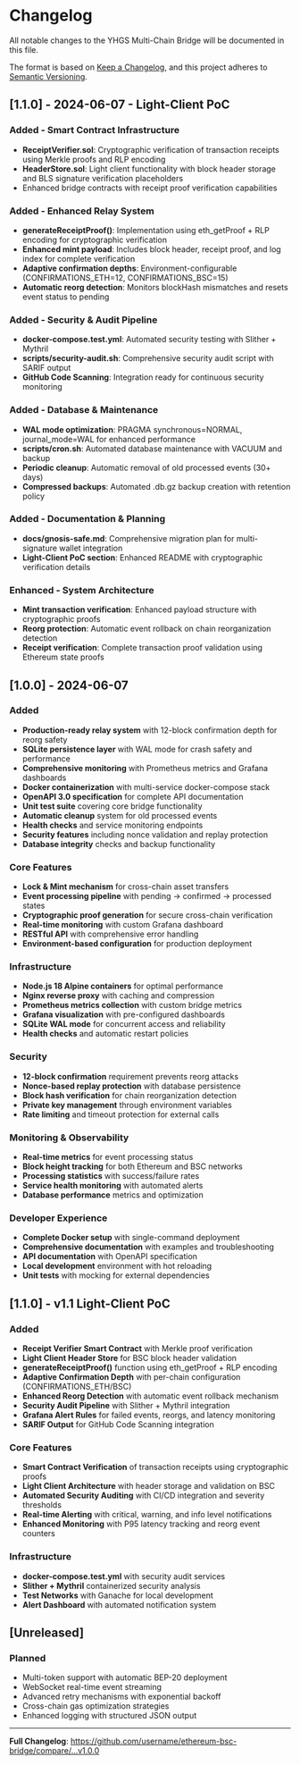 # Changelog

All notable changes to the YHGS Multi-Chain Bridge will be documented in this file.

The format is based on [Keep a Changelog](https://keepachangelog.com/en/1.0.0/),
and this project adheres to [Semantic Versioning](https://semver.org/spec/v2.0.0.html).

## [1.1.0] - 2024-06-07 - Light-Client PoC

### Added - Smart Contract Infrastructure
- **ReceiptVerifier.sol**: Cryptographic verification of transaction receipts using Merkle proofs and RLP encoding
- **HeaderStore.sol**: Light client functionality with block header storage and BLS signature verification placeholders
- Enhanced bridge contracts with receipt proof verification capabilities

### Added - Enhanced Relay System
- **generateReceiptProof()**: Implementation using eth_getProof + RLP encoding for cryptographic verification
- **Enhanced mint payload**: Includes block header, receipt proof, and log index for complete verification
- **Adaptive confirmation depths**: Environment-configurable (CONFIRMATIONS_ETH=12, CONFIRMATIONS_BSC=15)
- **Automatic reorg detection**: Monitors blockHash mismatches and resets event status to pending

### Added - Security & Audit Pipeline
- **docker-compose.test.yml**: Automated security testing with Slither + Mythril
- **scripts/security-audit.sh**: Comprehensive security audit script with SARIF output
- **GitHub Code Scanning**: Integration ready for continuous security monitoring

### Added - Database & Maintenance
- **WAL mode optimization**: PRAGMA synchronous=NORMAL, journal_mode=WAL for enhanced performance
- **scripts/cron.sh**: Automated database maintenance with VACUUM and backup
- **Periodic cleanup**: Automatic removal of old processed events (30+ days)
- **Compressed backups**: Automated .db.gz backup creation with retention policy

### Added - Documentation & Planning
- **docs/gnosis-safe.md**: Comprehensive migration plan for multi-signature wallet integration
- **Light-Client PoC section**: Enhanced README with cryptographic verification details

### Enhanced - System Architecture
- **Mint transaction verification**: Enhanced payload structure with cryptographic proofs
- **Reorg protection**: Automatic event rollback on chain reorganization detection
- **Receipt verification**: Complete transaction proof validation using Ethereum state proofs

## [1.0.0] - 2024-06-07

### Added
- **Production-ready relay system** with 12-block confirmation depth for reorg safety
- **SQLite persistence layer** with WAL mode for crash safety and performance
- **Comprehensive monitoring** with Prometheus metrics and Grafana dashboards
- **Docker containerization** with multi-service docker-compose stack
- **OpenAPI 3.0 specification** for complete API documentation
- **Unit test suite** covering core bridge functionality
- **Automatic cleanup** system for old processed events
- **Health checks** and service monitoring endpoints
- **Security features** including nonce validation and replay protection
- **Database integrity** checks and backup functionality

### Core Features
- **Lock & Mint mechanism** for cross-chain asset transfers
- **Event processing pipeline** with pending → confirmed → processed states
- **Cryptographic proof generation** for secure cross-chain verification
- **Real-time monitoring** with custom Grafana dashboard
- **RESTful API** with comprehensive error handling
- **Environment-based configuration** for production deployment

### Infrastructure
- **Node.js 18 Alpine containers** for optimal performance
- **Nginx reverse proxy** with caching and compression
- **Prometheus metrics collection** with custom bridge metrics
- **Grafana visualization** with pre-configured dashboards
- **SQLite WAL mode** for concurrent access and reliability
- **Health checks** and automatic restart policies

### Security
- **12-block confirmation** requirement prevents reorg attacks
- **Nonce-based replay protection** with database persistence
- **Block hash verification** for chain reorganization detection
- **Private key management** through environment variables
- **Rate limiting** and timeout protection for external calls

### Monitoring & Observability
- **Real-time metrics** for event processing status
- **Block height tracking** for both Ethereum and BSC networks
- **Processing statistics** with success/failure rates
- **Service health monitoring** with automated alerts
- **Database performance** metrics and optimization

### Developer Experience
- **Complete Docker setup** with single-command deployment
- **Comprehensive documentation** with examples and troubleshooting
- **API documentation** with OpenAPI specification
- **Local development** environment with hot reloading
- **Unit tests** with mocking for external dependencies

## [1.1.0] - v1.1 Light-Client PoC

### Added
- **Receipt Verifier Smart Contract** with Merkle proof verification
- **Light Client Header Store** for BSC block header validation
- **generateReceiptProof()** function using eth_getProof + RLP encoding
- **Adaptive Confirmation Depth** with per-chain configuration (CONFIRMATIONS_ETH/BSC)
- **Enhanced Reorg Detection** with automatic event rollback mechanism
- **Security Audit Pipeline** with Slither + Mythril integration
- **Grafana Alert Rules** for failed events, reorgs, and latency monitoring
- **SARIF Output** for GitHub Code Scanning integration

### Core Features
- **Smart Contract Verification** of transaction receipts using cryptographic proofs
- **Light Client Architecture** with header storage and validation on BSC
- **Automated Security Auditing** with CI/CD integration and severity thresholds
- **Real-time Alerting** with critical, warning, and info level notifications
- **Enhanced Monitoring** with P95 latency tracking and reorg event counters

### Infrastructure
- **docker-compose.test.yml** with security audit services
- **Slither + Mythril** containerized security analysis
- **Test Networks** with Ganache for local development
- **Alert Dashboard** with automated notification system

## [Unreleased]

### Planned
- Multi-token support with automatic BEP-20 deployment
- WebSocket real-time event streaming
- Advanced retry mechanisms with exponential backoff
- Cross-chain gas optimization strategies
- Enhanced logging with structured JSON output

---

**Full Changelog**: https://github.com/username/ethereum-bsc-bridge/compare/...v1.0.0